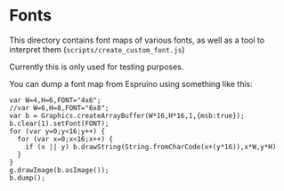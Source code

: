 Fonts
=====


This directory contains font maps of various fonts, as well
as a tool to interpret them (`scripts/create_custom_font.js`)

Currently this is only used for testing purposes.

You can dump a font map from Espruino using something like this:

```
var W=4,H=6,FONT="4x6";
//var W=6,H=8,FONT="6x8";
var b = Graphics.createArrayBuffer(W*16,H*16,1,{msb:true});
b.clear(1).setFont(FONT);
for (var y=0;y<16;y++) { 
  for (var x=0;x<16;x++) { 
    if (x || y) b.drawString(String.fromCharCode(x+(y*16)),x*W,y*H)
  }
}
g.drawImage(b.asImage());
b.dump();
```
